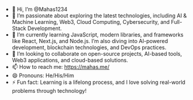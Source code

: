 - 👋 Hi, I’m @Mahas1234  
- 👀 I’m passionate about exploring the latest technologies, including AI & Machine Learning, Web3, Cloud Computing, Cybersecurity, and Full-Stack Development.  
- 🌱 I’m currently learning JavaScript, modern libraries, and frameworks like React, Next.js, and Node.js. I’m also diving into AI-powered development, blockchain technologies, and DevOps practices.  
- 💞️ I’m looking to collaborate on open-source projects, AI-based tools, Web3 applications, and cloud-based solutions.  
- 📫 How to reach me: https://mahas.me/  
- 😄 Pronouns: He/His/Him  
- ⚡ Fun fact: Learning is a lifelong process, and I love solving real-world problems through technology!  

<!---
Mahas1234/Mahas1234 is a ✨ special ✨ repository because its `README.md` (this file) appears on your GitHub profile.
You can click the Preview link to take a look at your changes.
--->

